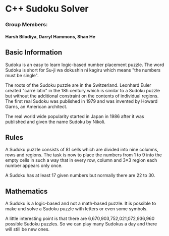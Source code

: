 # C++ Sudoku Solver

### Group Members:

#### Harsh Bilodiya, Darryl Hammons, Shan He

## Basic Information
Sudoku is an easy to learn logic-based number placement puzzle. The word Sudoku is short for Su-ji wa dokushin ni kagiru which means "the numbers must be single".

The roots of the Sudoku puzzle are in the Switzerland. Leonhard Euler created "carré latin" in the 18h century which is similar to a Sudoku puzzle but without the additional constraint on the contents of individual regions. The first real Sudoku was published in 1979 and was invented by Howard Garns, an American architect.

The real world wide popularity started in Japan in 1986 after it was published and given the name Sudoku by Nikoli.

## Rules
A Sudoku puzzle consists of 81 cells which are divided into nine columns, rows and regions. The task is now to place the numbers from 1 to 9 into the empty cells in such a way that in every row, column and 3×3 region each number appears only once.

A Sudoku has at least 17 given numbers but normally there are 22 to 30.

## Mathematics
A Sudoku is a logic-based and not a math-based puzzle. It is possible to make und solve a Sudoku puzzle with letters or even some symbols.

A little interesting point is that there are 6,670,903,752,021,072,936,960 possible Sudoku puzzles. So we can play many
 Sudokus a day and there will still be new ones.


